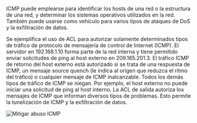 ICMP puede emplearse para identificar los hosts de una red o la estructura de una red, y determinar los sistemas operativos utilizados en la red. También puede usarse como vehículo para varios tipos de ataques de DoS y la exfiltración de datos.

Se ejemplifica el uso de ACL para autorizar solamente determinados tipos de tráfico de protocolo de mensajería de control de Internet (ICMP). El servidor en 192.168.1.10 forma parte de la red interna y tiene permitido enviar solicitudes de ping al host externo en 209.165.201.3. El tráfico ICMP de retorno del host externo está autorizado si se trata de una respuesta de ICMP, un mensaje source quench (le indica al origen que reduzca el ritmo del tráfico) o cualquier mensaje de ICMP inalcanzable. Todos los demás tipos de tráfico de ICMP se niegan. Por ejemplo, el host externo no puede iniciar una solicitud de ping al host interno. La ACL de salida autoriza los mensajes de ICMP que informan diversos tipos de problemas. Esto permite la tunelización de ICMP y la exfiltración de datos.

![Mitigar abuso ICMP](https://i.postimg.cc/L8Dxc799/mitigarabusoicmp.png)

